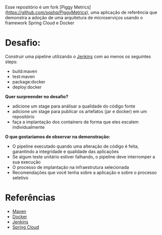 Esse repositório é um fork [Piggy Metrics] (https://github.com/sqshq/PiggyMetrics), uma aplicação de referência que demonstra a adoção de uma arquitetura de microserviços usando o framework Spring Cloud e Docker

# Desafio:

Construir uma pipeline utilizando o [Jenkins](https://jenkins.io/) com ao menos os seguintes steps:

* build:maven
* test:maven
* package:docker
* deploy:docker

**Quer surpreender no desafio?**
 * adicione um stage para análisar a qualidade do código fonte 
 * adicione um stage para publicar os artefatos (jar e docker) em um repositório
 * faça a implantação dos containers de forma que eles escalem individualmente

**O que gostaríamos de observar na demonstração:**
 * O pipeline executado quando uma alteração de código é feita, garantindo a integridade e qualidade das aplicações
 * Se algum teste unitário estiver falhando, o pipeline deve interromper a sua execução
 * O processo de implantação na infraestrutura selecionada
 * Recomendações que você tenha sobre a aplicação e sobre o processo seletivo


# Referências
* [Maven](https://maven.apache.org)
* [Docker](https://www.docker.com)
* [Jenkins](https://jenkins.io)
* [Spring Cloud](http://spring.io/projects/spring-cloud)

